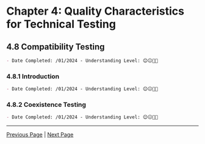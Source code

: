 # Chapter 4: Quality Characteristics for Technical Testing

## 4.8 Compatibility Testing

```markdown
- Date Completed: /01/2024 - Understanding Level: 😊😐🤢🤮
```

### 4.8.1 Introduction

```markdown
- Date Completed: /01/2024 - Understanding Level: 😊😐🤢🤮
```

### 4.8.2 Coexistence Testing

```markdown
- Date Completed: /01/2024 - Understanding Level: 😊😐🤢🤮
```

---

[Previous Page](4.7-portability-testing.md) | [Next Page](4.9-operational-profiles.md)
